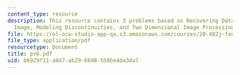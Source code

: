 ```yaml
---
content_type: resource
description: This resource contains 3 problems based on Recovering Data from a Noisy
  Image, Modeling Discontinuities, and Two Dimensional Image Processing.
file: https://ol-ocw-studio-app-qa.s3.amazonaws.com/courses/20-482j-foundations-of-algorithms-and-computational-techniques-in-systems-biology-spring-2006/b6929f11a0d7ab296698558be4da3da7_ps6.pdf
file_type: application/pdf
resourcetype: Document
title: ps6.pdf
uid: b6929f11-a0d7-ab29-6698-558be4da3da7
---
```

